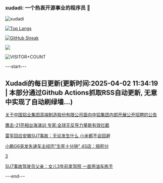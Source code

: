 ### xudadi: 一个热衷开源事业的程序员 👋

![xudadi](https://github-readme-stats-git-masterorgs-github-readme-stats-team.vercel.app/api?username=xudadi)

[![Top Langs](https://github-readme-stats.vercel.app/api/top-langs/?username=xudadi)](https://github.com/anuraghazra/github-readme-stats)

[![GitHub Streak](https://streak-stats.demolab.com?user=xudadi&locale=zh_Hans)](https://git.io/streak-stats)

![](https://raw.githubusercontent.com/xudadi/xudadi/main/assets/github-contribution-grid-snake.svg)

![VISITOR+COUNT](https://komarev.com/ghpvc/?username=xudadi&label=VISITOR+COUNT)


---start---

## Xudadi的每日更新(更新时间:2025-04-02 11:34:19 | 本部分通过Github Actions抓取RSS自动更新, 无意中实现了自动刷绿墙...)

[关于中国铝业集团高端制造股份有限公司面向中铝集团内部开展公开招聘的公告](https://www.gongkaoleida.com/article/2344378)

[鹰击-21亮相台海演训 专家:全球无反导力量能有效拦截](https://m.163.com/news/article/JS2UB0GO05504DPG.html)

[雷军回应安徽SU7事故：无论发生什么 小米都不会回避](https://m.163.com/news/article/JS3G4SLO0534A4SC.html)

[小鹏G6突发失速车主经历"生死十分钟" 4S店：赔积分](https://m.163.com/news/article/JS3FT73205561G0D.html)

[3](https://m.163.com/touch/news/sub/domestic)

[SU7事故驾驶员父亲：女儿3年前拿驾照 一直用油车练手](https://m.163.com/news/article/JS3DCCV70519DTSV.html)

---end---
